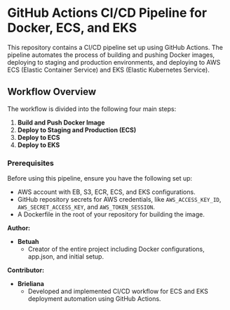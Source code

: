 # GitHub Actions CI/CD Pipeline for Docker, ECS, and EKS

This repository contains a CI/CD pipeline set up using GitHub Actions. The pipeline automates the process of building and pushing Docker images, deploying to staging and production environments, and deploying to AWS ECS (Elastic Container Service) and EKS (Elastic Kubernetes Service).

## Workflow Overview

The workflow is divided into the following four main steps:
1. **Build and Push Docker Image**
2. **Deploy to Staging and Production (ECS)**
3. **Deploy to ECS**
4. **Deploy to EKS**

### Prerequisites

Before using this pipeline, ensure you have the following set up:
- AWS account with EB, S3, ECR, ECS, and EKS configurations.
- GitHub repository secrets for AWS credentials, like `AWS_ACCESS_KEY_ID`, `AWS_SECRET_ACCESS_KEY`, and `AWS_TOKEN_SESSION`.
- A Dockerfile in the root of your repository for building the image.


**Author:**  
- **Betuah**  
  - Creator of the entire project including Docker configurations, app.json, and initial setup.
    
**Contributor:**  
- **Brieliana** 
  - Developed and implemented CI/CD workflow for ECS and EKS deployment automation using GitHub Actions.
